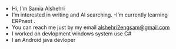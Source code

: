 - Hi, I’m Samia Alshehri
- I’m interested in writing and Al searching.
-I’m currently learning ERPnext .
- You can  reach me just by my email alshehri2engsam@gmail.com
- I  worked on devlopment windows system use C#
- I an Android java devloper

